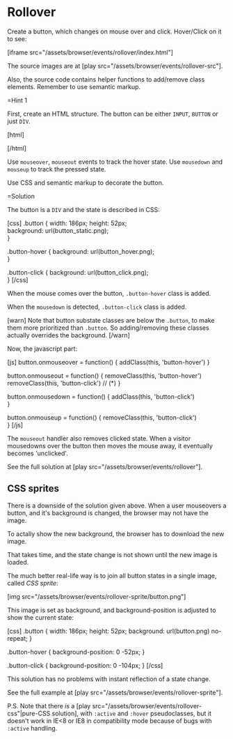 
# Rollover 

Create a button, which changes on mouse over and click. Hover/Click on it to see:

[iframe src="/assets/browser/events/rollover/index.html"]

The source images are at [play src="/assets/browser/events/rollover-src"].

Also, the source code contains helper functions to add/remove class elements. Remember to use semantic markup.

=Hint 1

First, create an HTML structure. The button can be either `INPUT`, `BUTTON` or just `DIV`.

[html]
<div class="button"></div>
[/html]

Use `mouseover`, `mouseout` events to track the hover state. Use `mousedown` and `mouseup` to track the pressed state.

Use CSS and semantic markup to decorate the button.

=Solution

The button is a `DIV` and the state is described in CSS:

[css]
.button {
  width: 186px;
  height: 52px;    
  background: url(button_static.png);    
}
  
.button-hover {
  background: url(button_hover.png);    
}
    
.button-click {
  background: url(button_click.png);    
}
[/css]

When the mouse comes over the button, `.button-hover` class is added.

When the `mousedown` is detected, `.button-click` class is added.

[warn]
Note that button substate classes are below the `.button`, to make them more prioritized than `.button`. 
So adding/removing these classes actually overrides the background.
[/warn]

Now, the javascript part:

[js]
button.onmouseover = function() {
  addClass(this, 'button-hover')
}

button.onmouseout = function() {
  removeClass(this, 'button-hover')
  removeClass(this, 'button-click') // (*)
}

button.onmousedown = function() {
  addClass(this, 'button-click')  
}

button.onmouseup = function() {
  removeClass(this, 'button-click')  
}
[/js]

The `mouseout` handler also removes clicked state. When a visitor mousedowns over the button then moves the mouse away, it eventually becomes 'unclicked'.

See the full solution at [play src="/assets/browser/events/rollover"].



## CSS sprites   

There is a downside of the solution given above. When a user mouseovers a button, and it's background is changed, the browser may not have the image.

To actally show the new background, the browser has to download the new image.

That takes time, and the state change is not shown until the new image is loaded.

The much better real-life way is to join all button states in a single image, called <i>CSS sprite</i>:

[img src="/assets/browser/events/rollover-sprite/button.png"]

This image is set as background, and background-position is adjusted to show the current state:

[css]
.button {
  width: 186px;
  height: 52px;
  background: url(button.png) no-repeat;
}  
  
.button-hover { background-position: 0 -52px; }
    
.button-click { background-position: 0 -104px; }
[/css]

This solution has no problems with instant reflection of a state change.

See the full example at [play src="/assets/browser/events/rollover-sprite"].


P.S. Note that there <i>is</i> a [play src="/assets/browser/events/rollover-css"|pure-CSS solution], with `:active` and `:hover` pseudoclasses, but it doesn't work in IE&lt;8 or IE8 in compatibility mode because of bugs with `:active` handling.


